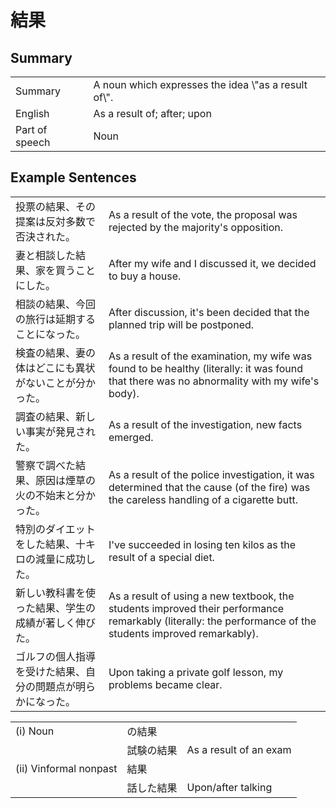 # 結果

## Summary

<table><tr>   <td>Summary</td>   <td>A noun which expresses the idea \"as a result of\".</td></tr><tr>   <td>English</td>   <td>As a result of; after; upon</td></tr><tr>   <td>Part of speech</td>   <td>Noun</td></tr></table>

## Example Sentences

<table><tr>   <td>投票の結果、その提案は反対多数で否決された。</td>   <td>As a result of the vote, the proposal was rejected by the majority's opposition.</td></tr><tr>   <td>妻と相談した結果、家を買うことにした。</td>   <td>After my wife and I discussed it, we decided to buy a house.</td></tr><tr>   <td>相談の結果、今回の旅行は延期することになった。</td>   <td>After discussion, it's been decided that the planned trip will be postponed.</td></tr><tr>   <td>検査の結果、妻の体はどこにも異状がないことが分かった。</td>   <td>As a result of the examination, my wife was found to be healthy (literally: it was found that there was no abnormality with my wife's body).</td></tr><tr>   <td>調査の結果、新しい事実が発見された。</td>   <td>As a result of the investigation, new facts emerged.</td></tr><tr>   <td>警察で調べた結果、原因は煙草の火の不始末と分かった。</td>   <td>As a result of the police investigation, it was determined that the cause (of the fire) was the careless handling of a cigarette butt.</td></tr><tr>   <td>特別のダイエットをした結果、十キロの減量に成功した。</td>   <td>I've succeeded in losing ten kilos as the result of a special diet.</td></tr><tr>   <td>新しい教科書を使った結果、学生の成績が著しく伸びた。</td>   <td>As a result of using a new textbook, the students improved their performance remarkably (literally: the performance of the students improved remarkably).</td></tr><tr>   <td>ゴルフの個人指導を受けた結果、自分の問題点が明らかになった。</td>   <td>Upon taking a private golf lesson, my problems became clear.</td></tr></table>

<table class="table"> <tbody><tr class="tr head"> <td class="td"><span class="numbers">(i)</span> <span> <span class="bold">Noun</span></span></td> <td class="td"><span class="concept">の結果</span> </td> <td class="td"><span>&nbsp;</span></td> </tr> <tr class="tr"> <td class="td"><span>&nbsp;</span></td> <td class="td"><span>試験<span class="concept">の結果</span></span> </td> <td class="td"><span>As a result of an exam</span></td> </tr> <tr class="tr head"> <td class="td"><span class="numbers">(ii)</span> <span> <span class="bold">Vinformal nonpast</span></span></td> <td class="td"><span class="concept">結果</span> </td> <td class="td"><span>&nbsp;</span></td> </tr> <tr class="tr"> <td class="td"><span>&nbsp;</span></td> <td class="td"><span>話した<span class="concept">結果</span></span> </td> <td class="td"><span>Upon/after talking</span></td> </tr> </tbody></table>


